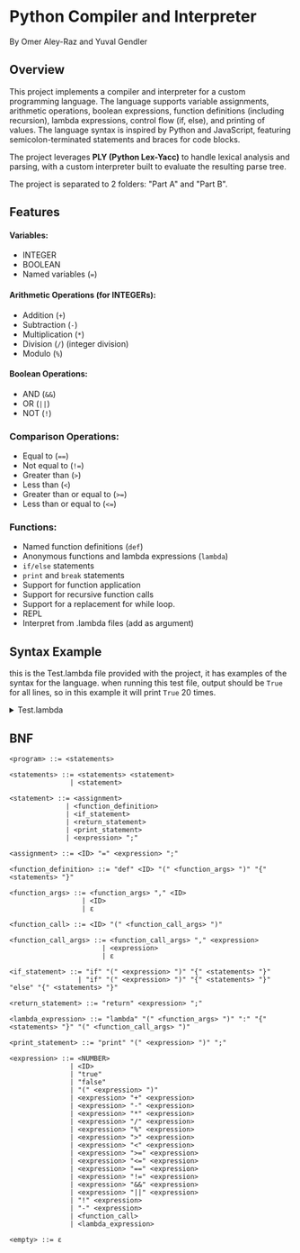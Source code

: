 # Python Compiler and Interpreter
By Omer Aley-Raz and Yuval Gendler

## Overview

This project implements a compiler and interpreter for a custom programming language. The language supports variable assignments, arithmetic operations, boolean expressions, function definitions (including recursion), lambda expressions, control flow (if, else), and printing of values. The language syntax is inspired by Python and JavaScript, featuring semicolon-terminated statements and braces for code blocks.

The project leverages **PLY (Python Lex-Yacc)** to handle lexical analysis and parsing, with a custom interpreter built to evaluate the resulting parse tree.

The project is separated to 2 folders: "Part A" and "Part B".

## Features

#### Variables:
- INTEGER
- BOOLEAN
- Named variables (`=`)
#### Arithmetic Operations (for INTEGERs):
 - Addition (`+`)
 - Subtraction (`-`)
 - Multiplication (`*`)
 - Division (`/`) (integer division)
 - Modulo (`%`)
#### Boolean Operations:
 - AND (`&&`)
 - OR (`||`)
 - NOT (`!`)
### Comparison Operations:
 - Equal to (`==`)
 - Not equal to (`!=`)
 - Greater than (`>`)
 - Less than (`<`)
 - Greater than or equal to (`>=`)
 - Less than or equal to (`<=`)
### Functions:
 - Named function definitions (`def`)
 - Anonymous functions and lambda expressions (`lambda`)
 - `if/else` statements
 - `print` and `break` statements
 - Support for function application
 - Support for recursive function calls
 - Support for a replacement for while loop.
 - REPL
 - Interpret from .lambda files
   (add as argument)


## Syntax Example
this is the Test.lambda file provided with the project, it has examples of the syntax for the language.
when running this test file, output should be ```True``` for all lines, so in this example it will print ```True``` 20 times. 

<details>
<summary>Test.lambda</summary>

\* bare in mind the the lambda files do NOT support comments at the moment!\
comments are added here only to provide context, this file will NOT run but the one provided with the program does not have comments and will run.


```
# Addition
print(2+5==7);

# Subtraction
print(2-5==-3);

# Negative numbers
print(-2+5==3);
print(2--5==7);

# Multiplication
print(2*5==10);

# Integer division
print(5/2==2);

# Modulus
print(5%2==1);

# Saving variables, equal
a = (1==1);
print(a);

# Less then
print(2<5);

# Less equal
print(2<=5);

# Greater then
print(5>2);

# Greater equal
print(5>=2);

# Not equal
print(2!=5);

# AND
print(true&&true);

# OR
print(true||false);

# NOT
print(!false);
print(false||!false);

# Lambda expression
print(lambda(a,b):{a*b;}(3,4) == 12);

# Unnamed function
print(lambda(a,b):{if(a>=b){return a;}return b;}(6,12) == 12);

# Named and recursive function
def fib(n) {
    if (n == 0) { return 0; }
    if (n == 1) { return 1; }
    return (lambda(a,b):{a+b;}(fib(n-1),fib(n-2)));
}
print(fib(10) == 55);
```
</details>

## BNF
```
<program> ::= <statements>

<statements> ::= <statements> <statement>
               | <statement>

<statement> ::= <assignment>
              | <function_definition>
              | <if_statement>
              | <return_statement>
              | <print_statement>
              | <expression> ";"

<assignment> ::= <ID> "=" <expression> ";"

<function_definition> ::= "def" <ID> "(" <function_args> ")" "{" <statements> "}"

<function_args> ::= <function_args> "," <ID>
                  | <ID>
                  | ε

<function_call> ::= <ID> "(" <function_call_args> ")"

<function_call_args> ::= <function_call_args> "," <expression>
                       | <expression>
                       | ε

<if_statement> ::= "if" "(" <expression> ")" "{" <statements> "}"
                 | "if" "(" <expression> ")" "{" <statements> "}" "else" "{" <statements> "}"

<return_statement> ::= "return" <expression> ";"

<lambda_expression> ::= "lambda" "(" <function_args> ")" ":" "{" <statements> "}" "(" <function_call_args> ")"

<print_statement> ::= "print" "(" <expression> ")" ";"

<expression> ::= <NUMBER>
               | <ID>
               | "true"
               | "false"
               | "(" <expression> ")"
               | <expression> "+" <expression>
               | <expression> "-" <expression>
               | <expression> "*" <expression>
               | <expression> "/" <expression>
               | <expression> "%" <expression>
               | <expression> ">" <expression>
               | <expression> "<" <expression>
               | <expression> ">=" <expression>
               | <expression> "<=" <expression>
               | <expression> "==" <expression>
               | <expression> "!=" <expression>
               | <expression> "&&" <expression>
               | <expression> "||" <expression>
               | "!" <expression>
               | "-" <expression>
               | <function_call>
               | <lambda_expression>

<empty> ::= ε

```